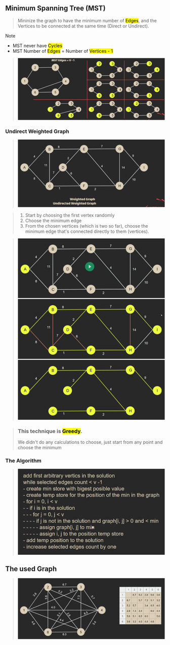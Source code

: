 ## Minimum Spanning Tree (MST)

> Mininize the graph to have the minimum number of <mark>Edges</mark>, and the Vertices to be connected at the same time (Direct or Undirect).

> [!NOTE]
>
> - MST never have <mark>Cycles</mark>
> - MST Number of <mark>Edges</mark> = Number of <mark>Vertices - 1</mark>

> ![MST](MST.png)

### Undirect Weighted Graph

> ![Undirect Weighted Graph](Undirect_weighted_graph.png)

> 1. Start by choosing the first vertex randomly
> 2. Choose the minimum edge
> 3. From the chosen vertices (which is two so far), choose the minimum edge that's connected directly to them (vertices).

> ![choose any point to start with](Choose_point.png) ![choose the minimum from the two you've chosen](choose_minimum.png) ![Final MST](final_MST.png)

> ### This technique is <mark>**Greedy**</mark>.
>
> We didn't do any calculations to choose, just start from any point and choose the minimum

### The Algorithm

> ![MST Algo](MST_Algo.png)

## The used Graph

> ![the used graph](prim's_graph.png)
